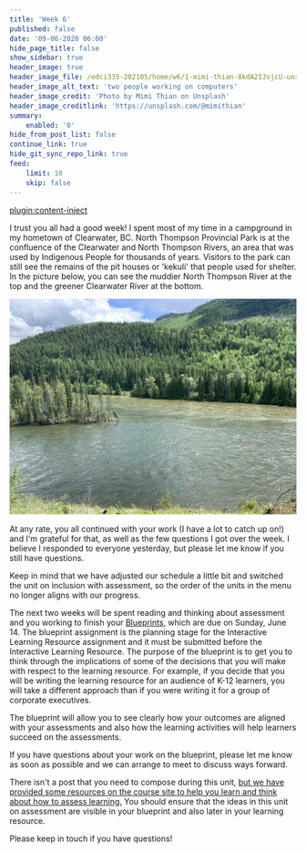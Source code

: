 ```yaml
---
title: 'Week 6'
published: false
date: '09-06-2020 06:00'
hide_page_title: false
show_sidebar: true
header_image: true
header_image_file: /edci335-202105/home/w6/1-mimi-thian-8kdA2IJsjcU-unsplash.jpg
header_image_alt_text: 'two people working on computers'
header_image_credit: 'Photo by Mimi Thian on Unsplash'
header_image_creditlink: 'https://unsplash.com/@mimithian'
summary:
    enabled: '0'
hide_from_post_list: false
continue_link: true
hide_git_sync_repo_link: true
feed:
    limit: 10
    skip: false
---
```


[plugin:content-inject](_week-6)


I trust you all had a good week! I spent most of my time in a campground in my hometown of Clearwater, BC. North Thompson Provincial Park is at the confluence of the Clearwater and North Thompson Rivers, an area that was used by Indigenous People for thousands of years. Visitors to the park can still see the remains of the pit houses or 'kekuli' that people used for shelter. In the picture below, you can see the muddier North Thompson River at the top and the greener Clearwater River at the bottom.

![alt-text](IMG_1895.jpg "Confluence of Clearwater and North Thompson Rivers")

At any rate, you all continued with your work (I have a lot to catch up on!) and I'm grateful for that, as well as the few questions I got over the week. I believe I responded to everyone yesterday, but please let me know if you still have questions.

Keep in mind that we have adjusted our schedule a little bit and switched the unit on inclusion with assessment, so the order of the units in the menu no longer aligns with our progress.

The next two weeks will be spent reading and thinking about assessment and you working to finish your [Blueprints](https://edtechuvic.ca/edci335/learning-design-blueprint/), which are due on Sunday, June 14. The blueprint assignment is the planning stage for the Interactive Learning Resource assignment and it must be submitted before the Interactive Learning Resource. The purpose of the blueprint is to get you to think through the implications of some of the decisions that you will make with respect to the learning resource. For example, if you decide that you will be writing the learning resource for an audience of K-12 learners, you will take a different approach than if you were writing it for a group of corporate executives.

The blueprint will allow you to see clearly how your outcomes are aligned with your assessments and also how the learning activities will help learners succeed on the assessments.

If you have questions about your work on the blueprint, please let me know as soon as possible and we can arrange to meet to discuss ways forward.

There isn't a post that you need to compose during this unit, [but we have provided some resources on the course site to help you learn and think about how to assess learning.](https://edtechuvic.ca/edci335/category/assessment/) You should ensure that the ideas in this unit on assessment are visible in your blueprint and also later in your learning resource.

Please keep in touch if you have questions!
